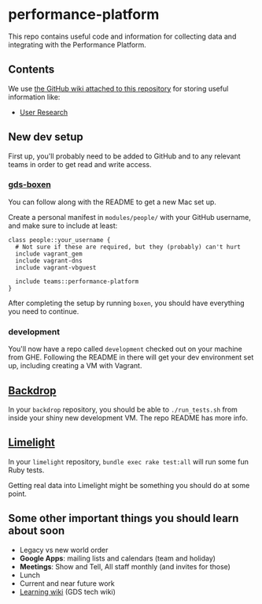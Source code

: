 performance-platform
====================

This repo contains useful code and information for collecting data and integrating with
the Performance Platform.

## Contents

We use [the GitHub wiki attached to this repository](https://github.com/alphagov/performance-platform/wiki)
for storing useful information like:

- [User Research](https://github.com/alphagov/performance-platform/wiki/User-Research)

## New dev setup

First up, you'll probably need to be added to GitHub and to any relevant
teams in order to get read and write access.

### [gds-boxen](https://github.com/alphagov/gds-boxen)

You can follow along with the README to get a new Mac set up.

Create a personal manifest in `modules/people/` with your GitHub username, and
make sure to include at least:

    class people::your_username {
      # Not sure if these are required, but they (probably) can't hurt
      include vagrant_gem
      include vagrant-dns
      include vagrant-vbguest

      include teams::performance-platform
    }

After completing the setup by running `boxen`, you should have everything you
need to continue.

### development

You'll now have a repo called `development` checked out on your machine from
GHE. Following the README in there will get your dev environment set up,
including creating a VM with Vagrant.

## [Backdrop](https://github.com/alphagov/backdrop)

In your `backdrop` repository, you should be able to `./run_tests.sh` from inside
your shiny new development VM. The repo README has more info.

## [Limelight](https://github.com/alphagov/limelight)

In your `limelight` repository, `bundle exec rake test:all` will run some fun
Ruby tests.

Getting real data into Limelight might be something you should do at some
point.

## Some other important things you should learn about soon

- Legacy vs new world order
- __Google Apps__: mailing lists and calendars (team and holiday)
- __Meetings__: Show and Tell, All staff monthly (and invites for those)
- Lunch
- Current and near future work
- [Learning wiki](https://github.com/alphagov/wiki/wiki) (GDS tech wiki)
